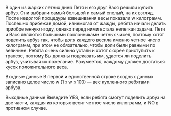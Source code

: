 В один из жарких летних дней Петя и его друг Вася решили купить арбуз. Они выбрали самый большой и самый спелый, на их взгляд. После недолгой процедуры взвешивания весы показали w килограмм. Поспешно прибежав домой, изнемогая от жажды, ребята начали делить приобретенную ягоду, однако перед ними встала нелегкая задача. Петя и Вася являются большими поклонниками четных чисел, поэтому хотят поделить арбуз так, чтобы доля каждого весила именно четное число килограмм, при этом не обязательно, чтобы доли были равными по величине. Ребята очень сильно устали и хотят скорее приступить к трапезе, поэтому Вы должны подсказать им, удастся ли поделить арбуз, учитывая их пожелание. Разумеется, каждому должен достаться кусок положительного веса.

Входные данные
В первой и единственной строке входных данных записано целое число w (1 ≤ w ≤ 100) — вес купленного ребятами арбуза.

Выходные данные
Выведите YES, если ребята смогут поделить арбуз на две части, каждая из которых весит четное число килограмм, и NO в противном случае.
